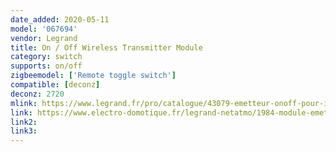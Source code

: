 ```yaml
---
date_added: 2020-05-11
model: '067694'
vendor: Legrand
title: On / Off Wireless Transmitter Module
category: switch
supports: on/off
zigbeemodel: ['Remote toggle switch']
compatible: [deconz]
deconz: 2720
mlink: https://www.legrand.fr/pro/catalogue/43079-emetteur-onoff-pour-interrupteur-ou-poussoir/module-emetteur-connecte-pour-installation-with-netatmo-pour-transformer-va-et-vient-filaire-en-version-sans-fil
link: https://www.electro-domotique.fr/legrand-netatmo/1984-module-emetteur-sans-fil-onoff-pour-va-et-vient-with-netatmo-legrand-067694.html
link2: 
link3: 
---
```

